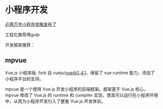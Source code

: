 # 小程序开发

[近两万字小程序攻略发布了](https://juejin.cn/post/6844903670589423623)

工程化推荐用gulp

开发框架推荐：

## mpvue

Vue.js 小程序版, fork 自 vuejs/vue@2.4.1，保留了 vue runtime 能力，添加了小程序平台的支持。

mpvue 是一个使用 Vue.js 开发小程序的前端框架。框架基于 Vue.js 核心，mpvue 修改了 Vue.js 的 runtime 和 compiler 实现，使其可以运行在小程序环境中，从而为小程序开发引入了整套 Vue.js 开发体验。
